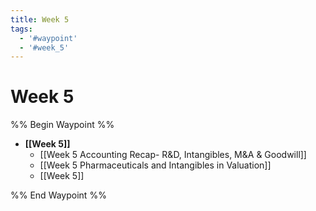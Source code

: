 ```yaml
---
title: Week 5
tags:
  - '#waypoint'
  - '#week_5'
---
```

# Week 5
%% Begin Waypoint %%
- **[[Week 5]]**
	- [[Week 5 Accounting Recap- R&D,     Intangibles,     M&A & Goodwill]]
	- [[Week 5 Pharmaceuticals and Intangibles in Valuation]]
	- [[Week 5]]

%% End Waypoint %%
